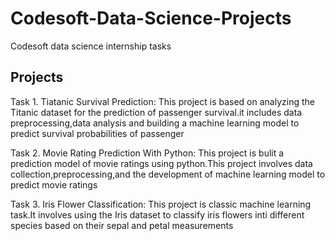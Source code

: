 # Codesoft-Data-Science-Projects
Codesoft data science internship tasks
## Projects
Task 1. Tiatanic Survival Prediction: This project is based on analyzing the Titanic dataset for the prediction of passenger survival.it includes data preprocessing,data analysis and building a machine learning model to predict survival probabilities of passenger

Task 2. Movie Rating Prediction With Python: This project is bulit a prediction model of movie ratings using python.This project involves data collection,preprocessing,and the development of machine learning model to predict movie ratings

Task 3. Iris Flower Classification: This project is classic machine learning task.It involves using the Iris dataset to classify iris flowers inti different species based on their sepal and petal measurements
